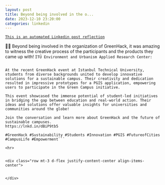 ```yaml
---
layout: post
title: Beyond being involved in the o...
date: 2023-12-10 23:20:00
categories: linkedin
---
```


[`This is an automated Linkedin post reflection`](https://www.linkedin.com/feed/update/urn:li:activity:7139755665778028545)

🌳📲
Beyond being involved in the organization of GreenHack, it was amazing to witness the creative process of the participants and the products they came up with!
```İTÜ Environment and Urbanism Applied Research Center:```
```Students are redefining the future, one university campus at a time!
 
At the recent GreenHack event at Istanbul Technical University, students from diverse backgrounds united to develop innovative solutions for a sustainable campus. Their creativity and dedication resulted in impressive prototypes for a PGIS application, empowering users to participate in the Green Campus initiative.
 
This event showcased the immense potential of student-led initiatives in bridging the gap between education and real-world action. Their ideas and solutions offer valuable insights for universities and communities around the globe!
 
Join the conversation and learn more about GreenHack and the future of sustainable campuses.
https://lnkd.in/dBiP9tb5

#GreenHack #Sustainability #Students #Innovation #PGIS #FutureofCities #CampusLife #Empowerment```

<hr>


<div class="row mt-3 d-flex justify-content-center align-items-center">


</div>
